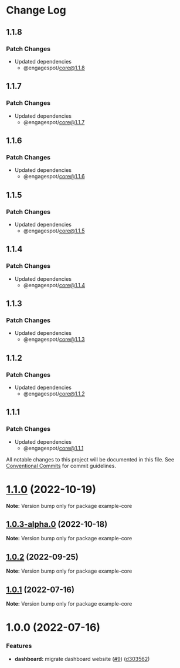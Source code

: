 # Change Log

## 1.1.8

### Patch Changes

- Updated dependencies
  - @engagespot/core@1.1.8

## 1.1.7

### Patch Changes

- Updated dependencies
  - @engagespot/core@1.1.7

## 1.1.6

### Patch Changes

- Updated dependencies
  - @engagespot/core@1.1.6

## 1.1.5

### Patch Changes

- Updated dependencies
  - @engagespot/core@1.1.5

## 1.1.4

### Patch Changes

- Updated dependencies
  - @engagespot/core@1.1.4

## 1.1.3

### Patch Changes

- Updated dependencies
  - @engagespot/core@1.1.3

## 1.1.2

### Patch Changes

- Updated dependencies
  - @engagespot/core@1.1.2

## 1.1.1

### Patch Changes

- Updated dependencies
  - @engagespot/core@1.1.1

All notable changes to this project will be documented in this file.
See [Conventional Commits](https://conventionalcommits.org) for commit guidelines.

# [1.1.0](https://github.com/Engagespot/engagespot/compare/v1.0.3-alpha.0...v1.1.0) (2022-10-19)

**Note:** Version bump only for package example-core

## [1.0.3-alpha.0](https://github.com/Engagespot/engagespot/compare/v1.0.2...v1.0.3-alpha.0) (2022-10-18)

**Note:** Version bump only for package example-core

## [1.0.2](https://github.com/Engagespot/engagespot/compare/v1.0.1...v1.0.2) (2022-09-25)

**Note:** Version bump only for package example-core

## [1.0.1](https://github.com/Engagespot/engagespot/compare/v1.0.0...v1.0.1) (2022-07-16)

**Note:** Version bump only for package example-core

# 1.0.0 (2022-07-16)

### Features

- **dashboard:** migrate dashboard website ([#9](https://github.com/Engagespot/engagespot/issues/9)) ([d303562](https://github.com/Engagespot/engagespot/commit/d303562233ab520fd4ba272338b929681b364494))
